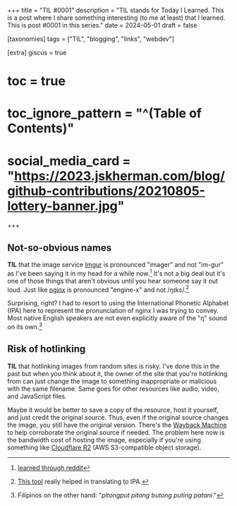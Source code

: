 +++
title = "TIL #0001"
description = "TIL stands for Today I Learned. This is a post where I share something interesting (to me at least) that I learned. This is post #0001 in this series."
date = 2024-05-01
draft = false

[taxonomies]
tags = ["TIL", "blogging", "links", "webdev"]

[extra]
giscus = true
# toc = true
# toc_ignore_pattern = "^(Table of Contents)"
# social_media_card = "https://2023.jskherman.com/blog/github-contributions/20210805-lottery-banner.jpg"
+++

## Not-so-obvious names

**TIL** that the image service [Imgur](https://imgur.com/) is pronounced "imager" and not "im-gur" as I've been saying it in my head for a while now.[^1] It's not a big deal but it's one of those things that aren't obvious until you hear someone say it out loud. Just like [nginx](https://nginx.org) is pronounced "engine-x" and not /ŋɪks/.[^2]

Surprising, right? I had to resort to using the International Phonetic Alphabet (IPA) here to represent the pronunciation of nginx I was trying to convey. Most native English speakers are not even explicitly aware of the "ŋ" sound on its own.[^3] 

## Risk of hotlinking

**TIL** that hotlinking images from random sites is risky. I've done this in the past but when you think about it, the owner of the site that you're hotlinking from can just change the image to something inappropriate or malicious with the same filename. Same goes for other resources like audio, video, and JavaScript files.

Maybe it would be better to save a copy of the resource, host it yourself, and just credit the original source. Thus, even if the original source changes the image, you still have the original version. There's the [Wayback Machine](https://web.archive.org/) to help corroborate the original source if needed. The problem here now is the bandwidth cost of hosting the image, especially if you're using something like [Cloudflare R2](https://www.cloudflare.com/developer-platform/r2/) (AWS S3-compatible object storage).

<!-- footnotes -->

[^1]: [learned through reddit](https://old.reddit.com/r/webdev/comments/pkwhcs/comment/hc8yn2f/)

[^2]: [This tool](https://unalengua.com) really helped in translating to IPA. 

[^3]: Filipinos on the other hand: "_pitongput pitong butong puting patani_."
